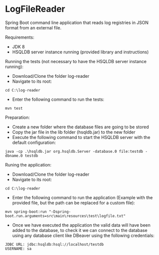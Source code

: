 # LogFileReader
Spring Boot command line application that reads log registries in JSON format from an external file.

Requirements:
 - JDK 8
 - HSQLDB server instance running (provided library and instructions)

Running the tests (not necessary to have the HSQLDB server instance running):
 - Download/Clone the folder log-reader
 - Navigate to its root:
```
cd C:\log-reader
```
 - Enter the following command to run the tests:
```
mvn test
```

Preparation:
 - Create a new folder where the database files are going to be stored
 - Copy the jar file in the lib folder (hsqldb.jar) to the new folder
 - Execute the following command to start the HSQLDB server with the default configuration:
```
java -cp .\hsqldb.jar org.hsqldb.Server -database.0 file:testdb -dbname.0 testdb
```

Runing the application:
 - Download/Clone the folder log-reader
 - Navigate to its root:
```
cd C:\log-reader
```
 - Enter the following command to run the application (Example with the provided file, but the path can be replaced for a custom file):
 ```
mvn spring-boot:run "-Dspring-boot.run.arguments=src\main\resources\test\logfile.txt"
```
 - Once we have executed the application the valid data will have been added to the database, to check it we can connect to the database using any database client like DBeaver using the following credentials:
 ```
JDBC URL: jdbc:hsqldb:hsql://localhost/testdb
USERNAME: sa
```
